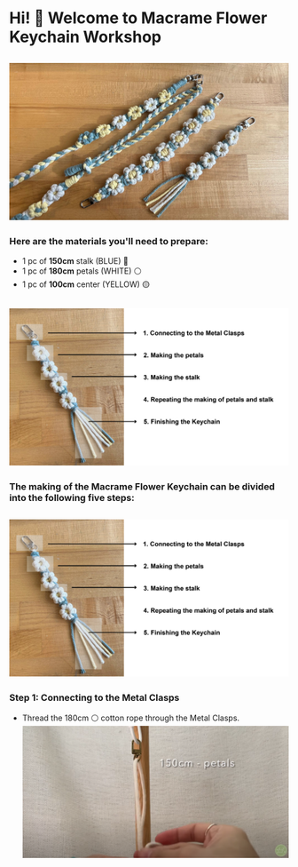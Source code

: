 # Hi! 👋 Welcome to Macrame Flower Keychain Workshop

![Macrame Flower Keychain](photo/photo_1.jpg)
---
### Here are the materials you'll need to prepare:
- 1 pc of **150cm** stalk (BLUE) 🔵
- 1 pc of **180cm** petals (WHITE) ⚪
- 1 pc of **100cm** center (YELLOW) 🟡

![materials](photo/photo_2.jpg)
---


### The making of the Macrame Flower Keychain can be divided into the following five steps:
![five steps](photo/photo_3.jpg)
---


### Step 1: Connecting to the Metal Clasps
- Thread the 180cm ⚪ cotton rope through the Metal Clasps.
![Thread the 180cm](photo/photo_4.png)